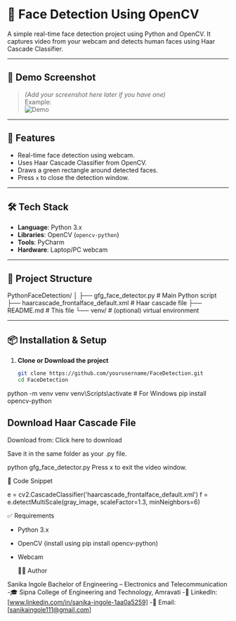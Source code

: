 # 🧠 Face Detection Using OpenCV

A simple real-time face detection project using Python and OpenCV. It captures video from your webcam and detects human faces using Haar Cascade Classifier.

---

## 📸 Demo Screenshot

> *(Add your screenshot here later if you have one)*  
> Example:  
> ![Demo](./screenshot.png)

---

## 🚀 Features

- Real-time face detection using webcam.
- Uses Haar Cascade Classifier from OpenCV.
- Draws a green rectangle around detected faces.
- Press `x` to close the detection window.

---

## 🛠️ Tech Stack

- **Language**: Python 3.x  
- **Libraries**: OpenCV (`opencv-python`)  
- **Tools**: PyCharm  
- **Hardware**: Laptop/PC webcam

---

## 📁 Project Structure

PythonFaceDetection/
│
├── gfg_face_detector.py # Main Python script
├── haarcascade_frontalface_default.xml # Haar cascade file
├── README.md # This file
└── venv/ # (optional) virtual environment

---

## 📦 Installation & Setup

1. **Clone or Download the project**
   ```bash
   git clone https://github.com/yourusername/FaceDetection.git
   cd FaceDetection
python -m venv venv
venv\Scripts\activate  # For Windows
pip install opencv-python

## Download Haar Cascade File

Download from:
Click here to download

Save it in the same folder as your .py file.

python gfg_face_detector.py
Press x to exit the video window.

🧠 Code Snippet

e = cv2.CascadeClassifier('haarcascade_frontalface_default.xml')
f = e.detectMultiScale(gray_image, scaleFactor=1.3, minNeighbors=6)

✅ Requirements

- Python 3.x
- OpenCV (install using pip install opencv-python)
- Webcam

  🙋‍♀️ Author
  
Sanika Ingole
Bachelor of Engineering – Electronics and Telecommunication
-🎓 Sipna College of Engineering and Technology, Amravati
-💼 LinkedIn: [www.linkedin.com/in/sanika-ingole-1aa0a5259]
-📧 Email: [sanikaingole111@gmail.com]





